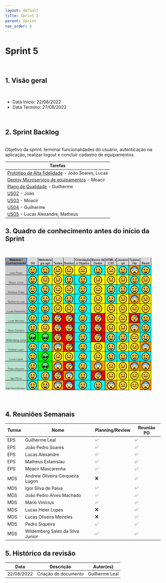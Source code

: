 ```yaml
---
layout: default
title: Sprint 5 
parent: Sprint
nav_order: 6
---
```

# Sprint 5 

<br>

## 1. Visão geral

<br>

- Data Inicio: 22/08/2022
- Data Termino: 27/08/2022

<br>

## 2. Sprint Backlog

<br>
Objetivo da sprint: terminar funcionalidades do usuário, autenticação na aplicação, realizar logout e concluir cadastro de equipamentos.

|Tarefas|
|--------|
|[Protótipo de Alta fidelidade](https://github.com/fga-eps-mds/2022-1-Alectrion-DOC/issues/123) -  João Soares, Lucas|
|[Deploy Microserviço de equipamentos](https://github.com/fga-eps-mds/2022-1-Alectrion-DOC/issues/129) -  Moacir|
|[Plano de Qualidade](https://github.com/fga-eps-mds/2022-1-Alectrion-DOC/issues/125) - Guilherme|
|[US02](https://github.com/fga-eps-mds/2022-1-Alectrion-DOC/issues/61) - João|
|[US03](https://github.com/fga-eps-mds/2022-1-Alectrion-DOC/issues/64) -  Moacir|
|[US04](https://github.com/fga-eps-mds/2022-1-Alectrion-DOC/issues/65) - Guilherme|
|[US05](https://github.com/fga-eps-mds/2022-1-Alectrion-DOC/issues/76) -  Lucas Alexandre, Matheus|

## 3. Quadro de conhecimento antes do início da Sprint

<br>

![Quadro de conhecimento Semana ](./assets/sprint2.png)

<br>

## 4. Reuniões Semanais

|Turma|Nome|Planning/Review|Reunião PO|
|--|--|--|--|
|EPS|Guilherme Leal|:white_check_mark:|:white_check_mark:|
|EPS|João Pedro Soares|:white_check_mark:|:white_check_mark:|
|EPS|Lucas Alexandre|:white_check_mark:|:white_check_mark:|
|EPS|Matheus Estanislau|:white_check_mark:|:white_check_mark:|
|EPS|Moacir Mascarenha|:white_check_mark:|:white_check_mark:|
|MDS|Andrew Oliveira Cerqueira Lugon|:x:|:white_check_mark:|
|MDS|Igor Silva de Paiva|:white_check_mark:|:white_check_mark:|
|MDS|João Pedro Alves Machado|:white_check_mark:|:white_check_mark:|
|MDS|Mário Vinícius|:white_check_mark:|:white_check_mark:|
|MDS|Lucas Heler Lopes|:x:|:white_check_mark:|
|MDS|Lucas Oliveira Meireles|:x:|:white_check_mark:|
|MDS|Pedro Siqueira|:white_check_mark:|:white_check_mark:|
|MDS|Wildemberg Sales da Silva Junior|:white_check_mark:|:white_check_mark:|

## 5. Histórico da revisão

|**Data**|**Descrição**|**Autor(es)**|
|--------|-------------|-------------|
|22/08/2022|Criação do documento| Guilherme Leal |


